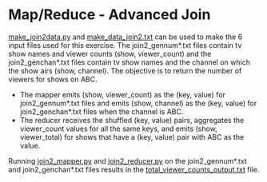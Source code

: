 # Map/Reduce - Advanced Join
[make_join2data.py](https://github.com/juliaawu/coursera-hadoop-platform-and-application-framework/blob/master/map-reduce/joining-data-assignment/advanced-join/make_join2data.py) and [make_data_join2.txt](https://github.com/juliaawu/coursera-hadoop-platform-and-application-framework/blob/master/map-reduce/joining-data-assignment/advanced-join/make_data_join2.txt) can be used to make the 6 input files used for this exercise. The join2_gennum*.txt files contain tv show names and viewer counts (show, viewer_count) and the join2_genchan*.txt files contain tv show names and the channel on which the show airs (show, channel). The objective is to return the number of viewers for shows on ABC.

   - The mapper emits (show, viewer_count) as the (key, value) for join2_gennum*.txt files and emits (show, channel) as the (key, value) for join2_genchan*.txt files when the channel is ABC.
   - The reducer receives the shuffled (key, value) pairs, aggregates the viewer_count values for all the same keys, and emits (show, viewer_total) for shows that have a (key, value) pair with ABC as the value.

Running [join2_mapper.py](https://github.com/juliaawu/coursera-hadoop-platform-and-application-framework/blob/master/map-reduce/joining-data-assignment/advanced-join/join2_mapper.py) and [join2_reducer.py](https://github.com/juliaawu/coursera-hadoop-platform-and-application-framework/blob/master/map-reduce/joining-data-assignment/advanced-join/join2_reducer.py) on the join2_gennum*.txt and join2_genchan*.txt files results in the [total_viewer_counts_output.txt](https://github.com/juliaawu/coursera-hadoop-platform-and-application-framework/blob/master/map-reduce/joining-data-assignment/advanced-join/total_viewer_counts_output.txt) file.